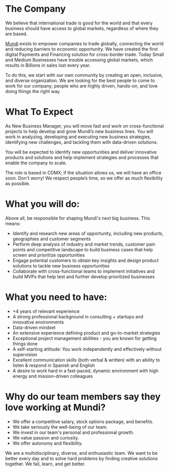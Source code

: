 # The Company
We believe that international trade is good for the world and that every business should have access to global markets, regardless of where they are based.

[Mundi](http://mundi.io/) exists to empower companies to trade globally, connecting the world and reducing barriers to economic opportunity. We have created the first digital Payments and Financing solution for cross-border trade. Today Small and Medium Businesses have trouble accessing global markets, which results in Billions in sales lost every year.

To do this, we start with our own community by creating an open, inclusive, and diverse organization. We are looking for the best people to come to work for our company; people who are highly driven, hands-on, and love doing things the right way.

# What To Expect
As New Business Manager, you will move fast and work on cross-functional projects to help develop and grow Mundi’s new business lines. You will work in analyzing, developing and executing new business strategies, identifying new challenges, and tackling them with data-driven solutions.

You will be expected to identify new opportunities and deliver innovative products and solutions and help implement strategies and processes that enable the company to scale.

The role is based in CDMX; if the situation allows us, we will have an office soon. Don't worry! We respect people’s time, so we offer as much flexibility as possible.

# What you will do:
Above all, be responsible for shaping Mundi's next big business. This means:

* Identify and research new areas of opportunity, including new products, geographies and customer segments
* Perform deep analysis of industry and market trends, customer pain points and competitive landscape to build business cases that help screen and prioritize opportunities
* Engage potential customers to obtain key insights and design product solutions to tackle new business opportunities
* Collaborate with cross-functional teams to implement initiatives and build MVPs that help test and further develop prioritized businesses

# What you need to have:
* +4 years of relevant experience
* A strong professional background in consulting + startups and innovative environments
* Data-driven mindset
* An extensive experience defining product and go-to-market strategies
* Exceptional project management abilities - you are known for getting things done
* A self-starting attitude: You work independently and effectively without supervision
* Excellent communication skills (both verbal & written) with an ability to listen & respond in Spanish and English
* A desire to work hard in a fast-paced, dynamic environment with high energy and mission-driven colleagues

# Why do our team members say they love working at Mundi?
* We offer a competitive salary, stock options package, and benefits.
* We take seriously the well-being of our team.
* We invest in our team's personal and professional growth.
* We value passion and curiosity.
* We offer autonomy and flexibility.

We are a multidisciplinary, diverse, and enthusiastic team. We want to be better every day and to solve hard problems by finding creative solutions together. We fail, learn, and get better.
